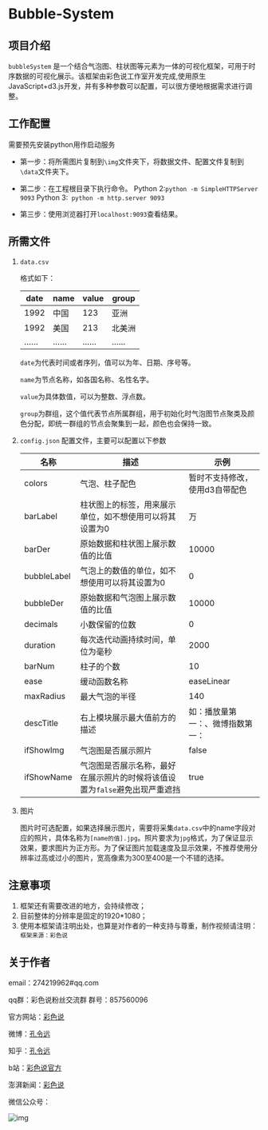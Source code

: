 # Bubble-System

## 项目介绍
`bubbleSystem` 是一个结合气泡图、柱状图等元素为一体的可视化框架，可用于时序数据的可视化展示。该框架由彩色说工作室开发完成,使用原生JavaScript+d3.js开发，并有多种参数可以配置，可以很方便地根据需求进行调整。

## 工作配置
需要预先安装python用作启动服务
* 第一步：将所需图片复制到`\img`文件夹下，将数据文件、配置文件复制到`\data`文件夹下。

* 第二步：在工程根目录下执行命令。
Python 2:```python -m SimpleHTTPServer 9093```
Python 3:``` python -m http.server 9093```

* 第三步：使用浏览器打开```localhost:9093```查看结果。

## 所需文件
1. `data.csv`

   格式如下：
   
   | date | name | value | group |
   | ------ | ------ | ------ | ------ |
   | 1992 | 中国 | 123 | 亚洲 |
   | 1992 | 美国 | 213 | 北美洲 |
   | …… | …… | …… | …… |

   `date`为代表时间或者序列，值可以为年、日期、序号等。

   `name`为节点名称，如各国名称、名性名字。

   `value`为具体数值，可以为整数、浮点数。

   `group`为群组，这个值代表节点所属群组，用于初始化时气泡图节点聚类及颜色分配，即统一群组的节点会聚集到一起，颜色也会保持一致。

2. `config.json`
   配置文件，主要可以配置以下参数

   | 名称 | 描述 | 示例 |
   | ------ | ------ | ------ |
   | colors | 气泡、柱子配色 | 暂时不支持修改，使用d3自带配色 |
   | barLabel | 柱状图上的标签，用来展示单位，如不想使用可以将其设置为0 | 万 |
   | barDer | 原始数据和柱状图上展示数值的比值 | 10000 |
   | bubbleLabel | 气泡上的数值的单位，如不想使用可以将其设置为0 | 0 |
   | bubbleDer | 原始数据和气泡图上展示数值的比值                             | 10000 |
   | decimals | 小数保留的位数 | 0 |
   | duration | 每次迭代动画持续时间，单位为毫秒                             | 2000 |
   | barNum | 柱子的个数                                                   | 10 |
   | ease | 缓动函数名称                                                 | easeLinear |
   | maxRadius | 最大气泡的半径                                               | 140 |
   | descTitle | 右上模块展示最大值前方的描述                                 | 如：播放量第一：、微博指数第一： |
   | ifShowImg | 气泡图是否展示照片                                           | false |
   | ifShowName | 气泡图是否展示名称，最好在展示照片的时候将该值设置为`false`避免出现严重遮挡 | true |

3. 图片

   图片时可选配置，如果选择展示图片，需要将采集`data.csv`中的name字段对应的照片，具体名称为`[name的值].jpg`。照片要求为`jpg`格式，为了保证显示效果，要求图片为正方形。为了保证图片加载速度及显示效果，不推荐使用分辨率过高或过小的图片，宽高像素为300至400是一个不错的选择。

## 注意事项
1. 框架还有需要改进的地方，会持续修改；
2. 目前整体的分辨率是固定的1920*1080；
3. 使用本框架请注明出处，也算是对作者的一种支持与尊重，制作视频请注明：`框架来源：彩色说`

## 关于作者

email：274219962#qq.com

qq群：彩色说粉丝交流群    群号：857560096

官方网站：[彩色说](vis27.com)

微博：[孔令远](https://weibo.com/u/5019153940)

知乎：[孔令远](https://www.zhihu.com/people/andy-57/activities)

b站：[彩色说官方](https://space.bilibili.com/10194356/#/)

澎湃新闻：[彩色说](https://www.thepaper.cn/user_2772369)

微信公众号：

![img](http://vis27.com/wp-content/uploads/2018/03/qrcode_for_gh_a3ec7046a736_258-1.jpg)

